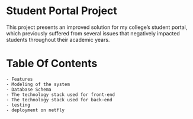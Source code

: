 # Student Portal Project

This project presents an improved solution for my college’s student portal, which previously suffered from several issues that negatively impacted students throughout their academic years.


# Table Of Contents
    - Features
    - Modeling of the system
    - Database Schema
    - The technology stack used for front-end
    - The technology stack used for back-end
    - testing
    - deployment on netfly

